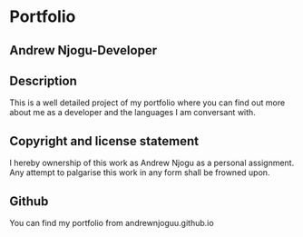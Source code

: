 # Portfolio
## Andrew Njogu-Developer
## Description
This is a well detailed project of my portfolio where you can find out more about me as a developer and the languages I am conversant with.
## Copyright and license statement
I hereby ownership of this work as Andrew Njogu as a personal assignment. Any attempt to palgarise this work in any form shall be frowned upon.
## Github
You can find my portfolio from andrewnjoguu.github.io